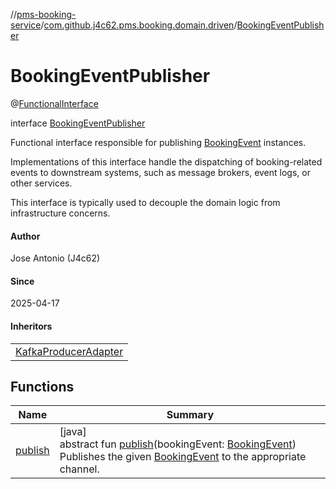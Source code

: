 //[pms-booking-service](../../../index.md)/[com.github.j4c62.pms.booking.domain.driven](../index.md)/[BookingEventPublisher](index.md)

# BookingEventPublisher

@[FunctionalInterface](https://docs.oracle.com/en/java/javase/23/docs/api/java.base/java/lang/FunctionalInterface.html)

interface [BookingEventPublisher](index.md)

Functional interface responsible for publishing [BookingEvent](../../com.github.j4c62.pms.booking.domain.aggregate.event/-booking-event/index.md) instances. 

Implementations of this interface handle the dispatching of booking-related events to downstream systems, such as message brokers, event logs, or other services. 

This interface is typically used to decouple the domain logic from infrastructure concerns.

#### Author

Jose Antonio (J4c62)

#### Since

2025-04-17

#### Inheritors

| |
|---|
| [KafkaProducerAdapter](../../com.github.j4c62.pms.booking.infrastructure.adapter.driven/-kafka-producer-adapter/index.md) |

## Functions

| Name | Summary |
|---|---|
| [publish](publish.md) | [java]<br>abstract fun [publish](publish.md)(bookingEvent: [BookingEvent](../../com.github.j4c62.pms.booking.domain.aggregate.event/-booking-event/index.md))<br>Publishes the given [BookingEvent](../../com.github.j4c62.pms.booking.domain.aggregate.event/-booking-event/index.md) to the appropriate channel. |